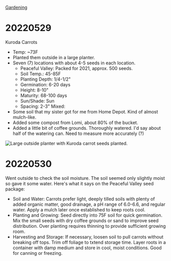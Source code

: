 [Gardening](index.md)
# 20220529

Kuroda Carrots
* Temp: ~73F
* Planted them outside in a large planter.
* Seven (7) locations with about 4-5 seeds in each location.
    * Peaceful Valley: Packed for 2021, approx. 500 seeds.
    * Soil Temp.: 45-85F
    * Planting Depth: 1/4-1/2"
    * Germination: 6-20 days
    * Height: 8-10"
    * Maturity: 68-100 days
    * Sun/Shade: Sun
    * Spacing: 2-3"
Mixed:
* Some soil that my sister got for me from Home Depot. Kind of almost mulch-like.
* Added some compost from Lomi, about 80% of the bucket.
* Added a little bit of coffee grounds.
Thoroughly watered. I'd say about half of the watering can. Need to measure more accurately (?)

![Large outside planter with Kuroda carrot seeds planted.](https://drive.google.com/uc?export=view&id=113OK70ghl4gliaAcgpvHC4XdDwNGds81)

# 20220530

Went outside to check the soil moisture. The soil seemed only slightly moist so gave it some water. Here's what it says on the Peaceful Valley seed package:
* Soil and Water: Carrots prefer light, deeply tilled soils with plenty of added organic matter, good drainage, a pH range of 6.0-6.6, and regular water. Apply a mulch later once established to keep roots cool.
* Planting and Growing: Seed directly into 75F soil for quick germination. Mix the small seeds with dry coffee grounds or sand to improve seed distribution. Over planting requires thinning to provide sufficient growing room.
* Harvesting and Storage: If necessary, loosen soil to pull carrots without breaking off tops. Trim off foliage to txtend storage time. Layer roots in a container with damp medium and store in cool, moist conditions. Good for canning or freezing.